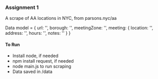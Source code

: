 ### Assignment 1

A scrape of AA locations in NYC, from parsons.nyc/aa

Data model = {
    url: '',
    borough: '',
    meetingZone: '',
    meeting: {
        location: '',
        address: '',
        hours: '',
        notes: ''
    }
}

#### To Run

- Install node, if needed
- npm install request, if needed
- node main.js to run scraping
- Data saved in /data
